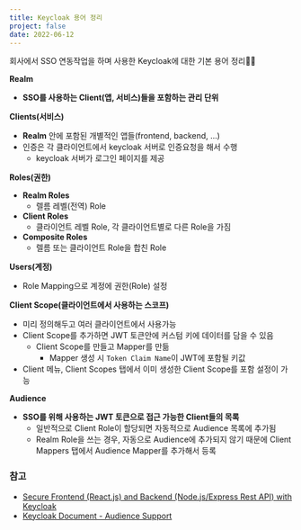 ```yaml
---
title: Keycloak 용어 정리
project: false
date: 2022-06-12
---
```



회사에서 SSO 연동작업을 하며 사용한 Keycloak에 대한 기본 용어 정리👨‍💻

**Realm**

-   **SSO를 사용하는 Client(앱, 서비스)들을 포함하는 관리 단위**

**Clients(서비스)**

-   **Realm** 안에 포함된 개별적인 앱들(frontend, backend, …)
-   인증은 각 클라이언트에서 keycloak 서버로 인증요청을 해서 수행
    -   keycloak 서버가 로그인 페이지를 제공

**Roles(권한)**

-   **Realm Roles**
    -   렐름 레벨(전역) Role
-   **Client Roles**
    -   클라이언트 레벨 Role, 각 클라이언트별로 다른 Role을 가짐
-   **Composite Roles**
    -   렐름 또는 클라이언트 Role을 합친 Role

**Users(계정)**

-   Role Mapping으로 계정에 권한(Role) 설정

**Client Scope(클라이언트에서 사용하는 스코프)**

-   미리 정의해두고 여러 클라이언트에서 사용가능
-   Client Scope를 추가하면 JWT 토큰안에 커스텀 키에 데이터를 담을 수 있음
    -   Client Scope를 만들고 Mapper를 만듦
        -   Mapper 생성 시 `Token Claim Name`이 JWT에 포함될 키값
-   Client 메뉴, Client Scopes 탭에서 이미 생성한 Client Scope를 포함 설정이 가능

**Audience**

-   **SSO를 위해 사용하는 JWT 토큰으로 접근 가능한 Client들의 목록**
    -   일반적으로 Client Role이 할당되면 자동적으로 Audience 목록에 추가됨
    -   Realm Role을 쓰는 경우, 자동으로 Audience에 추가되지 않기 때문에 Client Mappers 탭에서 Audience Mapper를 추가해서 등록

### 참고

-   [Secure Frontend (React.js) and Backend (Node.js/Express Rest API) with Keycloak](https://medium.com/devops-dudes/secure-front-end-react-js-and-back-end-node-js-express-rest-api-with-keycloak-daf159f0a94e)
-   [Keycloak Document - Audience Support](https://github.com/keycloak/keycloak-documentation/blob/main/server_admin/topics/clients/oidc/con-audience.adoc)

